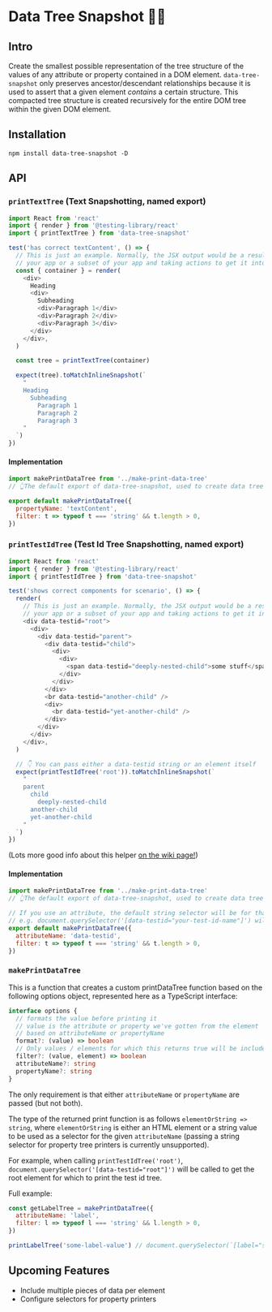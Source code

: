 # Data Tree Snapshot 🌳🤳

## Intro

Create the smallest possible representation of the tree structure of the values of any attribute or property contained in a DOM element. `data-tree-snapshot` only preserves ancestor/descendant relationships because it is used to assert that a given element _contains_ a certain structure. This compacted tree structure is created recursively for the entire DOM tree within the given DOM element.

## Installation

```
npm install data-tree-snapshot -D
```

## API

### `printTextTree` (Text Snapshotting, named export)

```js
import React from 'react'
import { render } from '@testing-library/react'
import { printTextTree } from 'data-tree-snapshot'

test('has correct textContent', () => {
  // This is just an example. Normally, the JSX output would be a result of rendering
  // your app or a subset of your app and taking actions to get it into a given state
  const { container } = render(
    <div>
      Heading
      <div>
        Subheading
        <div>Paragraph 1</div>
        <div>Paragraph 2</div>
        <div>Paragraph 3</div>
      </div>
    </div>,
  )

  const tree = printTextTree(container)

  expect(tree).toMatchInlineSnapshot(`
    "
    Heading
      Subheading
        Paragraph 1
        Paragraph 2
        Paragraph 3
    "
  `)
})
```

#### Implementation

```js
import makePrintDataTree from '../make-print-data-tree'
// 👆The default export of data-tree-snapshot, used to create data tree printers

export default makePrintDataTree({
  propertyName: 'textContent',
  filter: t => typeof t === 'string' && t.length > 0,
})
```

### `printTestIdTree` (Test Id Tree Snapshotting, named export)

```js
import React from 'react'
import { render } from '@testing-library/react'
import { printTestIdTree } from 'data-tree-snapshot'

test('shows correct components for scenario', () => {
  render(
    // This is just an example. Normally, the JSX output would be a result of rendering
    // your app or a subset of your app and taking actions to get it into a given state
    <div data-testid="root">
      <div>
        <div data-testid="parent">
          <div data-testid="child">
            <div>
              <div>
                <span data-testid="deeply-nested-child">some stuff</span>
              </div>
            </div>
          </div>
          <br data-testid="another-child" />
          <div>
            <br data-testid="yet-another-child" />
          </div>
        </div>
      </div>
    </div>,
  )

  // 👇 You can pass either a data-testid string or an element itself
  expect(printTestIdTree('root')).toMatchInlineSnapshot(`
    "
    parent
      child
        deeply-nested-child
      another-child
      yet-another-child
    "
  `)
})
```

(Lots more good info about this helper [on the wiki page!](https://github.com/granmoe/data-tree-snapshot/wiki/printTestIdTree))

#### Implementation

```js
import makePrintDataTree from '../make-print-data-tree'
// 👆The default export of data-tree-snapshot, used to create data tree printers

// If you use an attribute, the default string selector will be for that attribute
// e.g. document.querySelector('[data-testid="your-test-id-name"]') will be used for printTestIdTree
export default makePrintDataTree({
  attributeName: 'data-testid',
  filter: t => typeof t === 'string' && t.length > 0,
})
```

### `makePrintDataTree`

This is a function that creates a custom printDataTree function based on the following options object, represented here as a TypeScript interface:

```ts
interface options {
  // formats the value before printing it
  // value is the attribute or property we've gotten from the element
  // based on attributeName or propertyName
  format?: (value) => boolean
  // Only values / elements for which this returns true will be included
  filter?: (value, element) => boolean
  attributeName?: string
  propertyName?: string
}
```

The only requirement is that either `attributeName` or `propertyName` are passed (but not both).

The type of the returned print function is as follows `elementOrString => string`, where `elementOrString` is either an HTML element or a string value to be used as a selector for the given `attributeName` (passing a string selector for property tree printers is currently unsupported).

For example, when calling `printTestIdTree('root')`, `document.querySelector('[data-testid="root"]')` will be called to get the root element for which to print the test id tree.

Full example:

```js
const getLabelTree = makePrintDataTree({
  attributeName: 'label',
  filter: l => typeof l === 'string' && l.length > 0,
})

printLabelTree('some-label-value') // document.querySelector(`[label="some-label-value"]`) will be called to get the root element
```

## Upcoming Features

- Include multiple pieces of data per element
- Configure selectors for property printers
